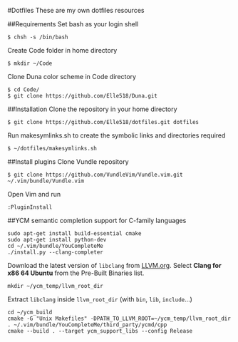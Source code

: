 #Dotfiles
These are my own dotfiles resources

##Requirements
Set bash as your login shell
~~~
$ chsh -s /bin/bash
~~~

Create Code folder in home directory
~~~
$ mkdir ~/Code
~~~

Clone Duna color scheme in Code directory
~~~
$ cd Code/
$ git clone https://github.com/Elle518/Duna.git
~~~

##Installation
Clone the repository in your home directory
~~~
$ git clone https://github.com/Elle518/dotfiles.git dotfiles
~~~

Run makesymlinks.sh to create the symbolic links and directories required
~~~
$ ~/dotfiles/makesymlinks.sh
~~~

##Install plugins
Clone Vundle repository
~~~
$ git clone https://github.com/VundleVim/Vundle.vim.git ~/.vim/bundle/Vundle.vim
~~~

Open Vim and run
~~~
:PluginInstall
~~~

##YCM semantic completion support for C-family languages
~~~
sudo apt-get install build-essential cmake
sudo apt-get install python-dev
cd ~/.vim/bundle/YouCompleteMe
./install.py --clang-completer
~~~

Download the latest version of `libclang` from [LLVM.org](http://llvm.org/releases/download.html).
Select **Clang for x86 64 Ubuntu** from the Pre-Built Binaries list.

~~~
mkdir ~/ycm_temp/llvm_root_dir
~~~

Extract `libclang` inside `llvm_root_dir` (with `bin`, `lib`, `include`...)

~~~
cd ~/ycm_build
cmake -G "Unix Makefiles" -DPATH_TO_LLVM_ROOT=~/ycm_temp/llvm_root_dir . ~/.vim/bundle/YouCompleteMe/third_party/ycmd/cpp
cmake --build . --target ycm_support_libs --config Release
~~~

